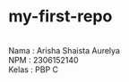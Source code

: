 # my-first-repo
<br />
Nama  : Arisha Shaista Aurelya<br />
NPM   : 2306152140<br />
Kelas : PBP C<br />
